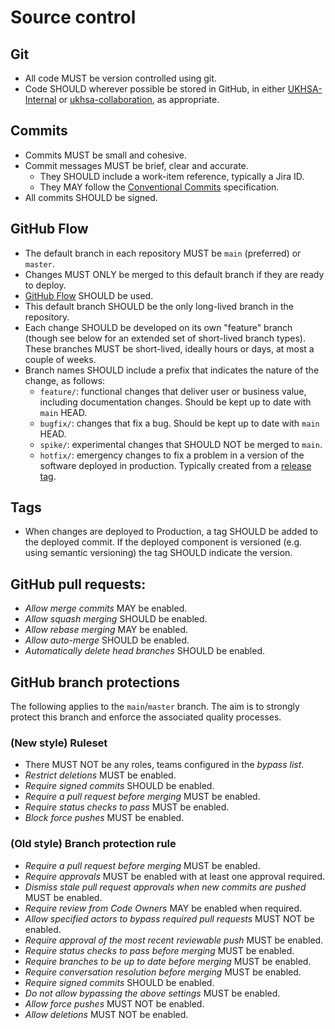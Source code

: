 # Source control

## Git

- All code MUST be version controlled using git.
- Code SHOULD wherever possible be stored in GitHub, in either [UKHSA-Internal](https://github.com/UKHSA-Internal) or [ukhsa-collaboration](https://github.com/ukhsa-collaboration), as appropriate.

## Commits

- Commits MUST be small and cohesive.
- Commit messages MUST be brief, clear and accurate.
    - They SHOULD include a work-item reference, typically a Jira ID.
    - They MAY follow the [Conventional Commits](https://www.conventionalcommits.org/) specification.
- All commits SHOULD be signed.

## GitHub Flow

- The default branch in each repository MUST be `main` (preferred) or `master`.
- Changes MUST ONLY be merged to this default branch if they are ready to deploy.
- [GitHub Flow](https://docs.github.com/en/get-started/using-github/github-flow) SHOULD be used.
- This default branch SHOULD be the only long-lived branch in the repository.
- Each change SHOULD be developed on its own "feature" branch (though see below for an extended set of short-lived branch types). These branches MUST be short-lived, ideally hours or days, at most a couple of weeks.
- Branch names SHOULD include a prefix that indicates the nature of the change, as follows:
    - `feature/`: functional changes that deliver user or business value, including documentation changes. Should be kept up to date with `main` HEAD.
    - `bugfix/`: changes that fix a bug. Should be kept up to date with `main` HEAD.
    - `spike/`: experimental changes that SHOULD NOT be merged to `main`.
    - `hotfix/`: emergency changes to fix a problem in a version of the software deployed in production. Typically created from a [release tag](#tags).

## Tags

- When changes are deployed to Production, a tag SHOULD be added to the deployed commit. If the deployed component is versioned (e.g. using semantic versioning) the tag SHOULD indicate the version. 

## GitHub pull requests:

- _Allow merge commits_ MAY be enabled.
- _Allow squash merging_ SHOULD be enabled.
- _Allow rebase merging_ MAY be enabled.
- _Allow auto-merge_ SHOULD be enabled.
- _Automatically delete head branches_ SHOULD be enabled.

## GitHub branch protections

The following applies to the `main`/`master` branch. The aim is to strongly protect this branch and enforce the associated quality processes.

### (New style) Ruleset

- There MUST NOT be any roles, teams configured in the _bypass list_.
- _Restrict deletions_ MUST be enabled.
- _Require signed commits_ SHOULD be enabled.
- _Require a pull request before merging_ MUST be enabled.
- _Require status checks to pass_ MUST be enabled.
- _Block force pushes_ MUST be enabled.

### (Old style) Branch protection rule

- _Require a pull request before merging_ MUST be enabled.
- _Require approvals_ MUST be enabled with at least one approval required.
- _Dismiss stale pull request approvals when new commits are pushed_ MUST be enabled.
- _Require review from Code Owners_ MAY be enabled when required.
- _Allow specified actors to bypass required pull requests_ MUST NOT be enabled.
- _Require approval of the most recent reviewable push_ MUST be enabled.
- _Require status checks to pass before merging_ MUST be enabled.
- _Require branches to be up to date before merging_ MUST be enabled.
- _Require conversation resolution before merging_ MUST be enabled.
- _Require signed commits_ SHOULD be enabled.
- _Do not allow bypassing the above settings_ MUST be enabled.
- _Allow force pushes_ MUST NOT be enabled.
- _Allow deletions_ MUST NOT be enabled.
